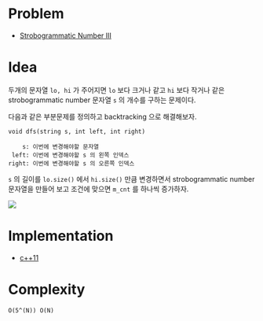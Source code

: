 # Problem

* [Strobogrammatic Number III](https://leetcode.com/problems/strobogrammatic-number-iii/)

# Idea

두개의 문자열 `lo, hi` 가 주어지면 `lo` 보다 크거나 같고 `hi` 보다 작거나
같은 strobogrammatic number 문자열 `s` 의 개수를 구하는 문제이다.

다음과 같은 부분문제를 정의하고 backtracking 으로 해결해보자.

```
void dfs(string s, int left, int right)

    s: 이번에 변경해야할 문자열
 left: 이번에 변경해야할 s 의 왼쪽 인덱스
right: 이번에 변경해야할 s 의 오른쪽 인덱스
```

`s` 의 길이를 `lo.size()` 에서 `hi.size()` 만큼 변경하면서
strobogrammatic number 문자열을 만들어 보고 조건에 맞으면
`m_cnt` 를 하나씩 증가하자.

![](reucrsiontree.png)

# Implementation

* [c++11](a.cpp)

# Complexity

```
O(5^(N)) O(N)
```